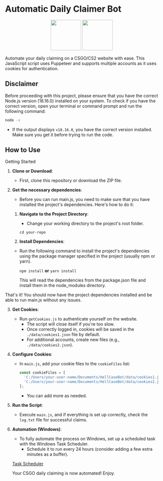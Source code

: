 # Automatic Daily Claimer Bot


<div align="center">
  <img src="https://asset.brandfetch.io/iduOebIV3w/idjVSs_poL.png" width="100" height="100">
  <img src="https://github.com/martimaur/daily-claimer/assets/149742293/f924e958-aac8-4733-8ffb-da45f8b0e3a0" width="100" height="100">
</div>
<!-- Add a CSGO logo image here -->

Automate your daily claiming on a CSGO/CS2 website with ease. This JavaScript script uses Puppeteer and supports multiple accounts as it uses cookies for authentication.

## Disclaimer

Before proceeding with this project, please ensure that you have the correct Node.js version (18.16.0) installed on your system. To check if you have the correct version, open your terminal or command prompt and run the following command:

```sh
node -v
```
- If the output displays `v18.16.0`, you have the correct version installed. Make sure you get it before trying to run the code.

## How to Use

Getting Started

1. **Clone or Download**:
   - First, clone this repository or download the ZIP file.

2. **Get the necessary dependencies**:
   - Before you can run main.js, you need to make sure that you have installed the project's dependencies. Here's how to do it:
    
    1. **Navigate to the Project Directory**:
       - Change your working directory to the project's root folder.
    
       `cd your-repo`
    
    3. **Install Dependencies**:
     - Run the following command to install the project's dependencies using the package manager specified in the project (usually npm or yarn).
    
       `npm install`
       **or**
       `yarn install`
    
       This will read the dependencies from the package.json file and install them in the node_modules directory.

That's it! You should now have the project dependencies installed and be able to run main.js without any issues.
  
3. **Get Cookies**:
   - Run `getCookies.js` to authenticate yourself on the website.
     - The script will close itself if you're too slow.
     - Once correctly logged in, cookies will be saved in the `./data/cookies1.json` file by default.
     - For additional accounts, create new files (e.g., `./data/cookies2.json`).

4. **Configure Cookies**:
   - In `main.js`, add your cookie files to the `cookieFiles` list:
     ```javascript
     const cookieFiles = [
       'C:/Users/your-user-name/Documents/HellCaseBot/data/cookies1.json',
       'C:/Users/your-user-name/Documents/HellCaseBot/data/cookies2.json'
     ];
     ```
     - You can add more as needed.

5. **Run the Script**:
   - Execute `main.js`, and if everything is set up correctly, check the `log.txt` file for successful claims.

6. **Automation (Windows)**:
   - To fully automate the process on Windows, set up a scheduled task with the Windows Task Scheduler.
     - Schedule it to run every 24 hours (consider adding a few extra minutes as a buffer).

   [Task Scheduler](https://learn.microsoft.com/en-us/windows/win32/taskschd/task-scheduler-start-page)

   Your CSGO daily claiming is now automated! Enjoy.

